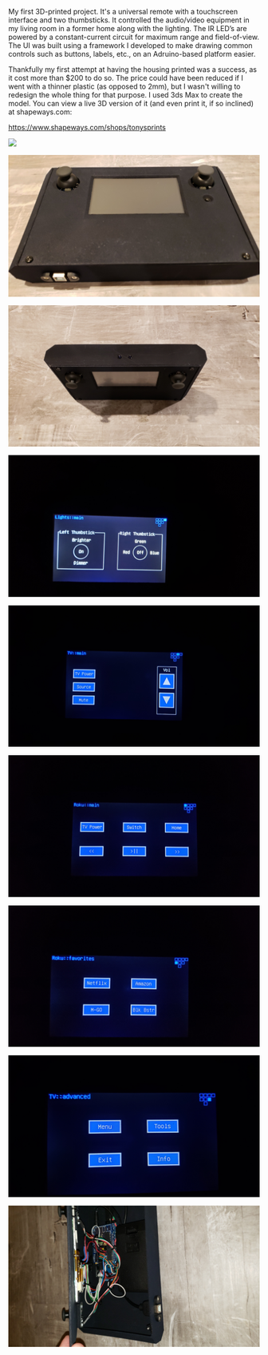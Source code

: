 My first 3D-printed project.  It's a universal remote with a touchscreen interface and two thumbsticks. It controlled the audio/video equipment in my living room in a former home along with the lighting. The IR LED’s are powered by a constant-current circuit for maximum range and field-of-view. The UI was built using a framework I developed to make drawing common controls such as buttons, labels, etc., on an Adruino-based platform easier.  

Thankfully my first attempt at having the housing printed was a success, as it cost more than $200 to do so.  The price could have been reduced if I went with a thinner plastic (as opposed to 2mm), but I wasn't willing to redesign the whole thing for that purpose.  I used 3ds Max to create the model.  You can view a live 3D version of it (and even print it, if so inclined) at shapeways.com:  

https://www.shapeways.com/shops/tonysprints  

![](img/20190107_135739.jpg)  

![](img/20210709_223143.jpg)
  
![](img/20210709_223155.jpg)  

![](img/20210709_223253.jpg)  

![](img/20210709_223304.jpg)  

![](img/20210709_223324.jpg)  

![](img/20210709_223336.jpg)  

![](img/20210709_223348.jpg)  

![](img/20210709_223552.jpg)  
